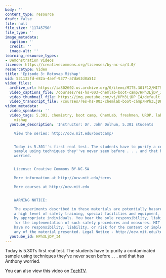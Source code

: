 ```yaml
---
body: ''
content_type: resource
draft: false
file: null
file_size: '11745750'
file_type: ''
image_metadata:
  caption: ''
  credit: ''
  image-alt: ''
learning_resource_types:
- Demonstration Videos
license: https://creativecommons.org/licenses/by-nc-sa/4.0/
resourcetype: Video
title: 'Episode 3: Rotovap Mishap'
uid: 531135fd-e82a-4aef-9377-a7da63d8a512
video_files:
  archive_url: https://ia802602.us.archive.org/0/items/MIT5.301F12/MIT5_301F12_Ep3_Rotovap_Mishap_300k.mp4
  video_captions_file: /courses/res-hs-003-chemlab-boot-camp/HPh3LjDP_I4_captions.webvtt
  video_thumbnail_file: https://img.youtube.com/vi/HPh3LjDP_I4/default.jpg
  video_transcript_file: /courses/res-hs-003-chemlab-boot-camp/HPh3LjDP_I4_transcript.pdf
video_metadata:
  video_speakers: ''
  video_tags: 5.301, chemistry, boot camp, ChemLab, freshmen, UROP, lab, rotovap,
    mishap
  youtube_description: 'Instructor: Dr. John Dolhun, 5.301 students

    View the series: http://ocw.mit.edu/bootcamp/


    Today is 5.301''s first real test. The students have to purify a contaminated
    sample using techniques they''ve never seen before . . . and that has Anthony
    worried.


    License: Creative Commons BY-NC-SA

    More information at http://ocw.mit.edu/terms

    More courses at http://ocw.mit.edu


    WARNING NOTICE:

    The experiments described in these materials are potentially hazardous and require
    a high level of safety training, special facilities and equipment, and supervision
    by appropriate individuals. You bear the sole responsibility, liability, and risk
    for the implementation of such safety procedures and measures. MIT and Dow shall
    have no responsibility, liability, or risk for the content or implementation of
    any of the material presented. Legal Notice - http://ocw.mit.edu/terms/'
  youtube_id: HPh3LjDP_I4
---
```

Today is 5.301’s first real test. The students have to purify a contaminated sample using techniques they’ve never seen before . . . and that has Anthony worried.

You can also view this video on [TechTV](http://techtv.mit.edu/collections/mitocw:2894/videos/21254-episode-3-rotovap-mishap-chemlab-boot-camp).